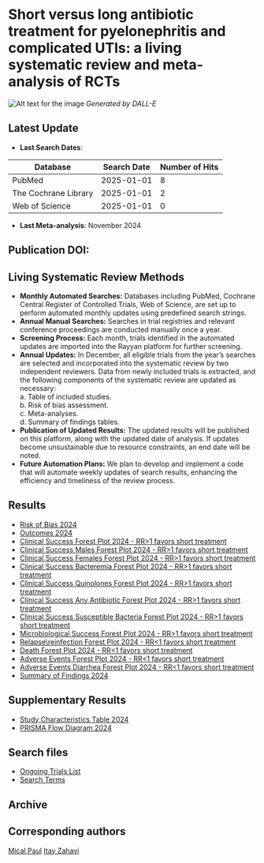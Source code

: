 # Short versus long antibiotic treatment for pyelonephritis and complicated UTIs: a living systematic review and meta-analysis of RCTs 

![Alt text for the image](https://github.com/ItayZahavi/living-SR-UTI-Tx-duration/blob/Data/PLfunny.jpg)
*Generated by DALL-E*


## Latest Update
- **Last Search Dates**:

| Database              | Search Date  | Number of Hits |
|-----------------------|--------------|----------------|
| PubMed               | 2025-01-01   | 8              |
| The Cochrane Library | 2025-01-01   | 2              |
| Web of Science       | 2025-01-01   | 0              |


- **Last Meta-analysis**: November 2024

## Publication DOI:

## Living Systematic Review Methods 
- **Monthly Automated Searches:** Databases including PubMed, Cochrane Central Register of Controlled Trials, Web of Science, are set up to perform automated monthly updates using predefined search strings.
- **Annual Manual Searches:** Searches in trial registries and relevant conference proceedings are conducted manually once a year.
- **Screening Process:** Each month, trials identified in the automated updates are imported into the Rayyan platform for further screening.
- **Annual Updates:** In December, all eligible trials from the year’s searches are selected and incorporated into the systematic review by two independent reviewers. Data from newly included trials is extracted, and the following components of the systematic review are updated as necessary: <br> 
a. Table of included studies. <br> 
b. Risk of bias assessment. <br> 
c. Meta-analyses. <br> 
d. Summary of findings tables. <br> 
- **Publication of Updated Results:** The updated results will be published on this platform, along with the updated date of analysis. If updates become unsustainable due to resource constraints, an end date will be noted.
- **Future Automation Plans:** We plan to develop and implement a code that will automate weekly updates of search results, enhancing the efficiency and timeliness of the review process.


## Results 
- [Risk of Bias 2024](https://github.com/ItayZahavi/UTI.ShortEqualsLong/blob/results/Risk_of_bias24.png) 
- [Outcomes 2024](https://github.com/ItayZahavi/UTI.ShortEqualsLong/blob/results/Outcomes2024.md)
- [Clinical Success Forest Plot 2024 - RR>1 favors short treatment](https://github.com/ItayZahavi/UTI.ShortEqualsLong/blob/results/Clinicalcureduration2024.svg)
- [Clinical Success Males Forest Plot 2024 - RR>1 favors short treatment](https://github.com/ItayZahavi/UTI.ShortEqualsLong/blob/results/Clinicalcuredurationmen2024.svg)
- [Clinical Success Females Forest Plot 2024 - RR>1 favors short treatment](https://github.com/ItayZahavi/UTI.ShortEqualsLong/blob/results/Clinicalcuredurationfemale2024.svg)
- [Clinical Success Bacteremia Forest Plot 2024 - RR>1 favors short treatment](https://github.com/ItayZahavi/UTI.ShortEqualsLong/blob/results/ClinicalcuredurationBAC2024.svg)
- [Clinical Success Quinolones Forest Plot 2024 - RR>1 favors short treatment](https://github.com/ItayZahavi/UTI.ShortEqualsLong/blob/results/ClinicalcuredurationQ2024.svg)
- [Clinical Success Any Antibiotic Forest Plot 2024 - RR>1 favors short treatment](https://github.com/ItayZahavi/UTI.ShortEqualsLong/blob/results/ClinicalcuredurationANY2024.svg)
- [Clinical Success Susceptible Bacteria Forest Plot 2024 - RR>1 favors short treatment](https://github.com/ItayZahavi/UTI.ShortEqualsLong/blob/results/ClinicalcuredurationSUSP2024.svg)
- [Microbiological Success Forest Plot 2024 - RR>1 favors short treatment](https://github.com/ItayZahavi/UTI.ShortEqualsLong/blob/results/microsuc2024.svg)
- [Relapse\reinfection Forest Plot 2024 - RR<1 favors short treatment](https://github.com/ItayZahavi/UTI.ShortEqualsLong/blob/results/reinfection2024.svg)
- [Death Forest Plot 2024 - RR<1 favors short treatment](https://github.com/ItayZahavi/UTI.ShortEqualsLong/blob/results/death2024.svg)
- [Adverse Events Forest Plot 2024 - RR<1 favors short treatment](https://github.com/ItayZahavi/living-SR-UTI-Tx-duration/blob/results/AEs2024.svg)
- [Adverse Events Diarrhea Forest Plot 2024 - RR<1 favors short treatment](https://github.com/ItayZahavi/living-SR-UTI-Tx-duration/blob/results/AEsDIA2024.svg)
- [Summary of Findings 2024](https://github.com/ItayZahavi/living-SR-UTI-Tx-duration/blob/results/SummaryofFindings2024.md) 

## Supplementary Results 
- [Study Characteristics Table 2024](https://github.com/ItayZahavi/UTI.ShortEqualsLong/blob/results/StudyandpatientcharacteristicsGit2024.md)
- [PRISMA Flow Diagram 2024](https://github.com/ItayZahavi/UTI.ShortEqualsLong/blob/results/PRISMA2024.png)

## Search files  
- [Ongoing Trials List](https://github.com/ItayZahavi/UTI.ShortEqualsLong/blob/Data/Ongoing_trials_registry2024.md)
- [Search Terms](https://github.com/ItayZahavi/UTI.ShortEqualsLong/blob/Data/Searchterms.md)

## Archive

## Corresponding authors
[Mical Paul](mailto:paulm@technion.ac.il)
[Itay Zahavi](mailto:itay.zahavi.research@gmail.com)


